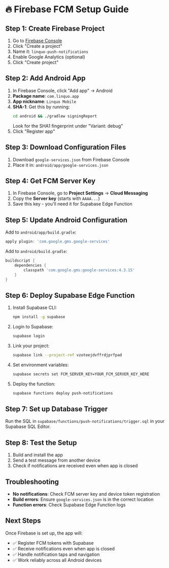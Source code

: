 # 🔥 Firebase FCM Setup Guide

## Step 1: Create Firebase Project

1. Go to [Firebase Console](https://console.firebase.google.com/)
2. Click "Create a project"
3. Name it: `linquo-push-notifications`
4. Enable Google Analytics (optional)
5. Click "Create project"

## Step 2: Add Android App

1. In Firebase Console, click "Add app" → Android
2. **Package name**: `com.linquo.app`
3. **App nickname**: `Linquo Mobile`
4. **SHA-1**: Get this by running:
   ```bash
   cd android && ./gradlew signingReport
   ```
   Look for the SHA1 fingerprint under "Variant: debug"
5. Click "Register app"

## Step 3: Download Configuration Files

1. Download `google-services.json` from Firebase Console
2. Place it in: `android/app/google-services.json`

## Step 4: Get FCM Server Key

1. In Firebase Console, go to **Project Settings** → **Cloud Messaging**
2. Copy the **Server key** (starts with `AAAA...`)
3. Save this key - you'll need it for Supabase Edge Function

## Step 5: Update Android Configuration

Add to `android/app/build.gradle`:
```gradle
apply plugin: 'com.google.gms.google-services'
```

Add to `android/build.gradle`:
```gradle
buildscript {
    dependencies {
        classpath 'com.google.gms:google-services:4.3.15'
    }
}
```

## Step 6: Deploy Supabase Edge Function

1. Install Supabase CLI:
   ```bash
   npm install -g supabase
   ```

2. Login to Supabase:
   ```bash
   supabase login
   ```

3. Link your project:
   ```bash
   supabase link --project-ref vzoteejdvffrdjprfpad
   ```

4. Set environment variables:
   ```bash
   supabase secrets set FCM_SERVER_KEY=YOUR_FCM_SERVER_KEY_HERE
   ```

5. Deploy the function:
   ```bash
   supabase functions deploy push-notifications
   ```

## Step 7: Set up Database Trigger

Run the SQL in `supabase/functions/push-notifications/trigger.sql` in your Supabase SQL Editor.

## Step 8: Test the Setup

1. Build and install the app
2. Send a test message from another device
3. Check if notifications are received even when app is closed

## Troubleshooting

- **No notifications**: Check FCM server key and device token registration
- **Build errors**: Ensure `google-services.json` is in the correct location
- **Function errors**: Check Supabase Edge Function logs

## Next Steps

Once Firebase is set up, the app will:
- ✅ Register FCM tokens with Supabase
- ✅ Receive notifications even when app is closed
- ✅ Handle notification taps and navigation
- ✅ Work reliably across all Android devices
